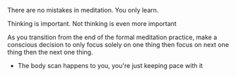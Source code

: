There are no mistakes in meditation. You only learn.

Thinking is important. Not thinking is even more important

As you transition from the end of the formal meditation practice, make a conscious decision to only focus solely on one thing then focus on next one thing then the next one thing.


* The body scan happens to you, you're just keeping pace with it